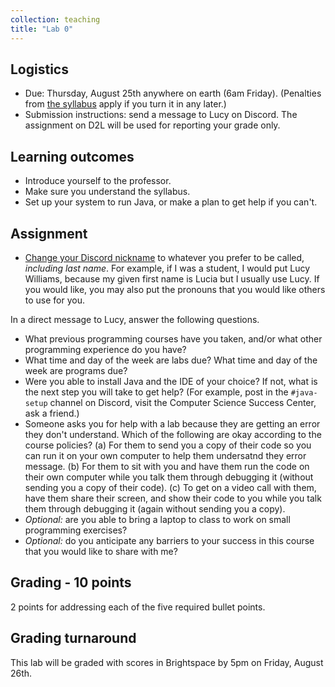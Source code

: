 ```yaml
---
collection: teaching
title: "Lab 0"
---
```


## Logistics
* Due: Thursday, August 25th anywhere on earth (6am Friday). (Penalties from [the
	syllabus](https://lgw2.github.io/teaching/csci132-fall-2022/syllabus/)
	apply if you turn it in any later.)
* Submission instructions: send a message to Lucy on Discord. The assignment on
	D2L will be used for reporting your grade only.


## Learning outcomes
* Introduce yourself to the professor.
* Make sure you understand the syllabus.
* Set up your system to run Java, or make a plan to get help if you can't.

## Assignment

* [Change your Discord nickname](https://support.discord.com/hc/en-us/articles/219070107-Server-Nicknames#:~:text=If%20you're%20on%20the,new%20nickname%20of%20your%20choice!) to whatever you prefer to be called,
   *including last name*. For example, if I was a student, I would put Lucy
   Williams, because my given first name is Lucia but I usually use Lucy. If
   you would like, you may also put the pronouns that you would like others to
   use for you.

In a direct message to Lucy, answer the following questions.

* What previous programming courses have you taken, and/or what other
   programming experience do you have?
* What time and day of the week are labs due? What time and day of the week
   are programs due?
* Were you able to install Java and the IDE of your choice? If not, what is the
	next step you will take to get help? (For example, post in the
	`#java-setup` channel on Discord, visit the Computer Science Success
	Center, ask a friend.)
* Someone asks you for help with a lab because they are getting an error they
   don't understand. Which of the following are okay according to the course
   policies? (a) For them to send you
   a copy of their code so you can run it on your own computer to help them undersatnd they error message. (b)
   For them to sit with you and have them run the code on their own computer
   while you talk them through debugging it (without sending you a
   copy of their code). (c) To get on a video call with them, have them share
   their screen, and show their code to you while you talk them through
   debugging it (again without sending you a copy).
* *Optional:* are you able to bring a laptop to class to work on small
	   programming exercises?
* *Optional:* do you anticipate any barriers to your success in this course
	that you would like to share with me?


## Grading - 10 points
2 points for addressing each of the five required bullet points.

## Grading turnaround
This lab will be graded with scores in Brightspace by 5pm on Friday, August
26th.
